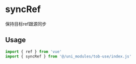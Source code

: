 # syncRef

保持目标ref跟源同步

## Usage

```js
import { ref } from 'vue'
import { syncRef } from '@/uni_modules/tob-use/index.js'


```

